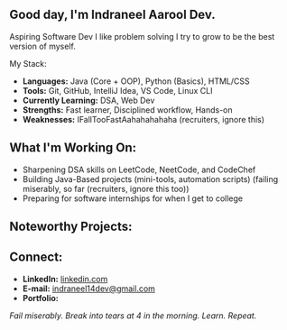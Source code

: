 ## Good day, I'm Indraneel Aarool Dev.

Aspiring Software Dev
I like problem solving
I try to grow to be the best version of myself.

My Stack:
- **Languages:** Java (Core + OOP), Python (Basics), HTML/CSS
- **Tools:** Git, GitHub, IntelliJ Idea, VS Code, Linux CLI
- **Currently Learning:** DSA, Web Dev
- **Strengths:** Fast learner, Disciplined workflow, Hands-on
- **Weaknesses:** IFallTooFastAahahahahaha (recruiters, ignore this)

## What I'm Working On:
- Sharpening DSA skills on LeetCode, NeetCode, and CodeChef
- Building Java-Based projects (mini-tools, automation scripts) (failing miserably, so far (recruiters, ignore this too))
- Preparing for software internships for when I get to college

## Noteworthy Projects:


## Connect:
- **LinkedIn:** [linkedin.com](www.linkedin.com/in/indraneel-aarool-dev-7551512a9)
- **E-mail:** indraneel14dev@gmail.com
- **Portfolio:**

_Fail miserably. Break into tears at 4 in the morning. Learn. Repeat._
